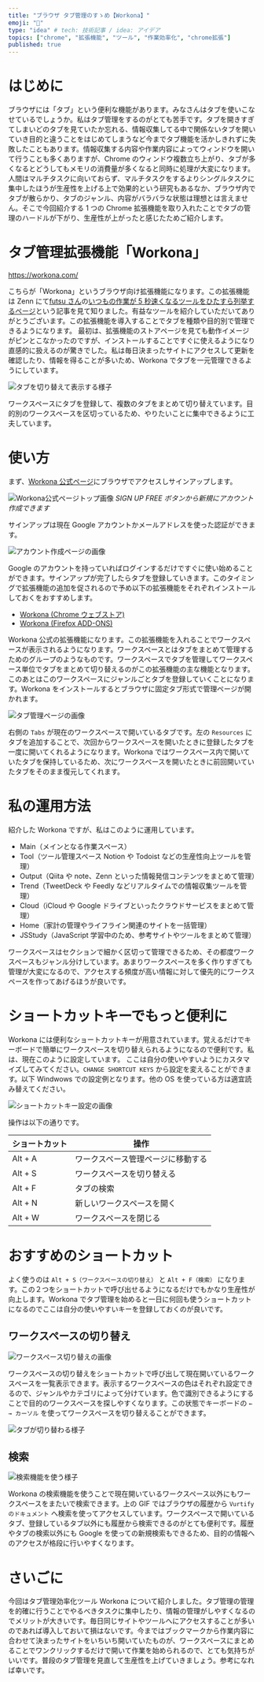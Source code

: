 ```yaml
---
title: "ブラウザ タブ管理のすゝめ【Workona】"
emoji: "🚪"
type: "idea" # tech: 技術記事 / idea: アイデア
topics: ["chrome", "拡張機能", "ツール", "作業効率化", "chrome拡張"]
published: true
---
```


# はじめに

ブラウザには「タブ」という便利な機能があります。みなさんはタブを使いこなせているでしょうか。私はタブ管理をするのがとても苦手です。タブを開きすぎてしまいどのタブを見ていたか忘れる、情報収集してる中で関係ないタブを開いていき目的と違うことをはじめてしまうなど今までタブ機能を活かしきれずに失敗したこともあります。情報収集する内容や作業内容によってウィンドウを開いて行うことも多くありますが、Chrome のウィンドウ複数立ち上がり、タブが多くなるとどうしてもメモリの消費量が多くなると同時に処理が大変になります。人間はマルチタスクに向いておらず、マルチタスクをするよりシングルタスクに集中したほうが生産性を上げる上で効果的という研究もあるなか、ブラウザ内でタブが散らかり、タブのジャンル、内容がバラバラな状態は理想とは言えません。そこで今回紹介する 1 つの Chrome 拡張機能を取り入れたことでタブの管理のハードルが下がり、生産性が上がったと感じたためご紹介します。

# タブ管理拡張機能「Workona」

https://workona.com/

こちらが「Workona」というブラウザ向け拡張機能になります。この拡張機能は Zenn にて[futsu さん](https://zenn.dev/futsu)の[いつもの作業が 5 秒速くなるツールをひたすら列挙するページ](https://zenn.dev/futsu/articles/d54d7dfda7bb7f81a93e)という記事を見て知りました。有益なツールを紹介していただいてありがとうございます。この拡張機能を導入することでタブを種類や目的別で管理できるようになります。
最初は、拡張機能のストアページを見ても動作イメージがピンとこなかったのですが、インストールすることですぐに使えるようになり直感的に扱えるのが驚きでした。私は毎日決まったサイトにアクセスして更新を確認したり、情報を得ることが多いため、Workona でタブを一元管理できるようにしています。

![タブを切り替えて表示する様子](https://storage.googleapis.com/zenn-user-upload/lk3cumgzgrumzmmltkviu61cddj8)

ワークスペースにタブを登録して、複数のタブをまとめて切り替えています。目的別のワークスペースを区切っているため、やりたいことに集中できるように工夫しています。

# 使い方

まず、[Workona 公式ページ](https://workona.com/)にブラウザでアクセスしサインアップします。

![Workona公式ページトップ画像](https://storage.googleapis.com/zenn-user-upload/cifgjq90clqdnxe1ei8q8izbmrpz)
*SIGN UP FREE ボタンから新規にアカウント作成できます*

サインアップは現在 Google アカウントかメールアドレスを使った認証ができます。

![アカウント作成ページの画像](https://storage.googleapis.com/zenn-user-upload/vm5f2gqbvxu44dxqoy4aw65szdto)

Google のアカウントを持っていればログインするだけですぐに使い始めることができます。サインアップが完了したらタブを登録していきます。このタイミングで拡張機能の追加を促されるので予め以下の拡張機能をそれぞれインストールしておくをおすすめします。

- [Workona (Chrome ウェブストア)](https://chrome.google.com/webstore/detail/workona/ailcmbgekjpnablpdkmaaccecekgdhlh)
- [Workona (Firefox ADD-ONS)](https://addons.mozilla.org/ja/firefox/addon/workona/)

Workona 公式の拡張機能になります。この拡張機能を入れることでワークスペースが表示されるようになります。ワークスペースとはタブをまとめて管理するためのグループのようなものです。ワークスペースでタブを管理してワークスペース単位でタブをまとめて切り替えるのがこの拡張機能の主な機能となります。このあとはこのワークスペースにジャンルごとタブを登録していくことになります。Workona をインストールするとブラウザに固定タブ形式で管理ページが開かれます。

![タブ管理ページの画像](https://storage.googleapis.com/zenn-user-upload/0mfmh2tdbba6hoazvptptxhayv71)

右側の `Tabs` が現在のワークスペースで開いているタブです。左の `Resources` にタブを追加することで、次回からワークスペースを開いたときに登録したタブを一度に開いてくれるようになります。Workona ではワークスペース内で開いていたタブを保持しているため、次にワークスペースを開いたときに前回開いていたタブをそのまま復元してくれます。

# 私の運用方法

紹介した Workona ですが、私はこのように運用しています。

- Main（メインとなる作業スペース）
- Tool（ツール管理スペース Notion や Todoist などの生産性向上ツールを管理）
- Output（Qiita や note、Zenn といった情報発信コンテンツをまとめて管理）
- Trend（TweetDeck や Feedly などリアルタイムでの情報収集ツールを管理）
- Cloud（iCloud や Google ドライブといったクラウドサービスをまとめて管理）
- Home（家計の管理やライフライン関連のサイトを一括管理）
- JSStudy（JavaScript 学習中のため、参考サイトやツールをまとめて管理）

ワークスペースはセクションで細かく区切って管理できるため、その都度ワークスペースもジャンル分けしています。あまりワークスペースを多く作りすぎても管理が大変になるので、アクセスする頻度が高い情報に対して優先的にワークスペースを作ってあげるほうが良いです。

# ショートカットキーでもっと便利に

Workona には便利なショートカットキーが用意されています。覚えるだけでキーボードで簡単にワークスペースを切り替えられるようになるので便利です。私は、現在このように設定しています。 ここは自分の使いやすいようにカスタマイズしてみてください。`CHANGE SHORTCUT KEYS` から設定を変えることができます。以下 Windwows での設定例となります。他の OS を使っている方は適宜読み替えてください。

![ショートカットキー設定の画像](https://storage.googleapis.com/zenn-user-upload/dziwh604qvcvp05mjya8uov28h3y)

操作は以下の通りです。

| ショートカット | 操作 |
| ---- | ---- |
| Alt + A | ワークスペース管理ページに移動する |
| Alt + S | ワークスペースを切り替える |
| Alt + F | タブの検索 |
| Alt + N | 新しいワークスペースを開く |
| Alt + W | ワークスペースを閉じる |。

# おすすめのショートカット

よく使うのは `Alt + S（ワークスペースの切り替え）` と `Alt + F（検索）` になります。この２つをショートカットで呼び出せるようになるだけでもかなり生産性が向上します。Workona でタブ管理を始めると一日に何回も使うショートカットになるのでここは自分の使いやすいキーを登録しておくのが良いです。

## ワークスペースの切り替え

![ワークスペース切り替えの画像](https://storage.googleapis.com/zenn-user-upload/occ0wdj7switxfz30b7n4x5gf481)

ワークスペースの切り替えをショートカットで呼び出して現在開いているワークスペースを一覧表示できます。表示するワークスペースの色はそれぞれ設定できるので、ジャンルやカテゴリによって分けています。色で識別できるようにすることで目的のワークスペースを探しやすくなります。この状態でキーボードの `← → カーソル` を使ってワークスペースを切り替えることができます。

![タブが切り替わる様子](https://storage.googleapis.com/zenn-user-upload/lk3cumgzgrumzmmltkviu61cddj8)

## 検索

![検索機能を使う様子](https://storage.googleapis.com/zenn-user-upload/dlffdeuw8nmc3m6wai0u8mb74bqt)

Workona の検索機能を使うことで現在開いているワークスペース以外にもワークスペースをまたいで検索できます。上の GIF ではブラウザの履歴から `Vurtifyのドキュメント` へ検索を使ってアクセスしています。ワークスペースで開いているタブ、登録しているタブ以外にも履歴から検索できるのがとても便利です。履歴やタブの検索以外にも Google を使っての新規検索もできるため、目的の情報へのアクセスが格段に行いやすくなります。

# さいごに

今回はタブ管理効率化ツール Workona について紹介しました。タブ管理の管理を的確に行うことでやるべきタスクに集中したり、情報の管理がしやすくなるのでメリットが大きいです。毎日同じサイトやツールへにアクセスすることが多いのであれば導入しておいて損はないです。今まではブックマークから作業内容に合わせて決まったサイトをいちいち開いていたものが、ワークスペースにまとめることでワンクリックするだけで開いて作業を始められるので、とても気持ちがいいです。普段のタブ管理を見直して生産性を上げていきましょう。参考になれば幸いです。